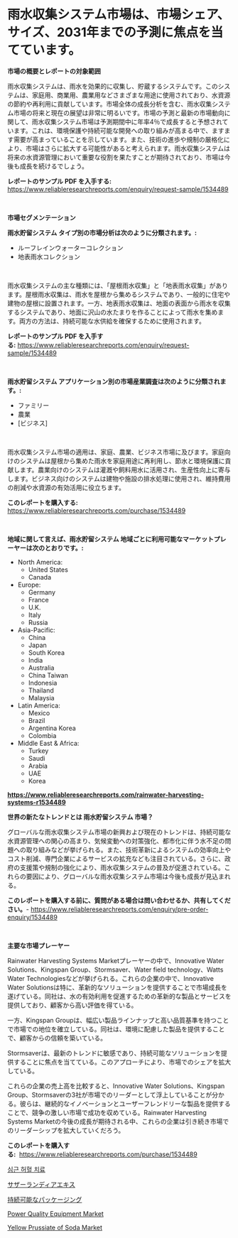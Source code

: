 <p><h1>雨水収集システム市場は、市場シェア、サイズ、2031年までの予測に焦点を当てています。</h1></p><p><strong>市場の概要とレポートの対象範囲</strong></p>
<p><p>雨水収集システムは、雨水を効果的に収集し、貯蔵するシステムです。このシステムは、家庭用、商業用、農業用などさまざまな用途に使用されており、水資源の節約や再利用に貢献しています。市場全体の成長分析を含む、雨水収集システム市場の将来と現在の展望は非常に明るいです。市場の予測と最新の市場動向に関して、雨水収集システム市場は予測期間中に年率4％で成長すると予想されています。これは、環境保護や持続可能な開発への取り組みが高まる中で、ますます需要が高まっていることを示しています。また、技術の進歩や規制の厳格化により、市場はさらに拡大する可能性があると考えられます。雨水収集システムは将来の水資源管理において重要な役割を果たすことが期待されており、市場は今後も成長を続けるでしょう。</p></p>
<p><strong>レポートのサンプル PDF を入手する:</strong> <a href="https://www.reliableresearchreports.com/enquiry/request-sample/1534489">https://www.reliableresearchreports.com/enquiry/request-sample/1534489</a></p>
<p>&nbsp;</p>
<p><strong>市場セグメンテーション</strong></p>
<p><strong>雨水貯留システム タイプ別の市場分析は次のように分類されます。:</strong></p>
<p><ul><li>ルーフレインウォーターコレクション</li><li>地表雨水コレクション</li></ul></p>
<p>&nbsp;</p>
<p><p>雨水収集システムの主な種類には、「屋根雨水収集」と「地表雨水収集」があります。屋根雨水収集は、雨水を屋根から集めるシステムであり、一般的に住宅や建物の屋根に設置されます。一方、地表雨水収集は、地面の表面から雨水を収集するシステムであり、地面に沢山の水たまりを作ることによって雨水を集めます。両方の方法は、持続可能な水供給を確保するために使用されます。</p></p>
<p><strong>レポートのサンプル PDF を入手する:</strong>&nbsp;<a href="https://www.reliableresearchreports.com/enquiry/request-sample/1534489">https://www.reliableresearchreports.com/enquiry/request-sample/1534489</a></p>
<p>&nbsp;</p>
<p><strong> 雨水貯留システム アプリケーション別の市場産業調査は次のように分類されます。:</strong></p>
<p><ul><li>ファミリー</li><li>農業</li><li>[ビジネス]</li></ul></p>
<p>&nbsp;</p>
<p><p>雨水収集システム市場の適用は、家庭、農業、ビジネス市場に及びます。家庭向けのシステムは屋根から集めた雨水を家庭用途に再利用し、節水と環境保護に貢献します。農業向けのシステムは灌漑や飼料用水に活用され、生産性向上に寄与します。ビジネス向けのシステムは建物や施設の排水処理に使用され、維持費用の削減や水資源の有効活用に役立ちます。</p></p>
<p><strong>このレポートを購入する:</strong>&nbsp; <a href="https://www.reliableresearchreports.com/purchase/1534489">https://www.reliableresearchreports.com/purchase/1534489</a></p>
<p>&nbsp;</p>
<p><strong>地域に関して言えば、雨水貯留システム 地域ごとに利用可能なマーケットプレーヤーは次のとおりです。:</strong></p>
<p><ul>
    <li>
        North America:
        <ul>
            <li>United States</li>
            <li>Canada</li>
        </ul>
    </li>
    <li>
        Europe:
        <ul>
            <li>Germany</li>
            <li>France</li>
            <li>U.K.</li>
            <li>Italy</li>
            <li>Russia</li>
        </ul>
    </li>
    <li>
        Asia-Pacific:
        <ul>
            <li>China</li>
            <li>Japan</li>
            <li>South Korea</li>
            <li>India</li>
            <li>Australia</li>
            <li>China Taiwan</li>
            <li>Indonesia</li>
            <li>Thailand</li>
            <li>Malaysia</li>
        </ul>
    </li>
    <li>
        Latin America:
        <ul>
            <li>Mexico</li>
            <li>Brazil</li>
            <li>Argentina Korea</li>
            <li>Colombia</li>
        </ul>
    </li>
    <li>
        Middle East & Africa:
        <ul>
            <li>Turkey</li>
            <li>Saudi</li>
            <li>Arabia</li>
            <li>UAE</li>
            <li>Korea</li>
        </ul>
    </li>
    </ul></p>
<p><strong><a href="https://www.reliableresearchreports.com/rainwater-harvesting-systems-r1534489">https://www.reliableresearchreports.com/rainwater-harvesting-systems-r1534489</a></strong>&nbsp;</p>
<p><strong>世界の新たなトレンドとは 雨水貯留システム 市場？</strong></p>
<p><p>グローバルな雨水収集システム市場の新興および現在のトレンドは、持続可能な水資源管理への関心の高まり、気候変動への対策強化、都市化に伴う水不足の問題への取り組みなどが挙げられる。また、技術革新によるシステムの効率向上やコスト削減、専門企業によるサービスの拡充なども注目されている。さらに、政府の支援策や規制の強化により、雨水収集システムの普及が促進されている。これらの要因により、グローバルな雨水収集システム市場は今後も成長が見込まれる。</p></p>
<p><strong>このレポートを購入する前に、質問がある場合は問い合わせるか、共有してください。</strong>- <a href="https://www.reliableresearchreports.com/enquiry/pre-order-enquiry/1534489">https://www.reliableresearchreports.com/enquiry/pre-order-enquiry/1534489</a></p>
<p>&nbsp;</p>
<p><strong>主要な市場プレーヤー</strong></p>
<p><p>Rainwater Harvesting Systems Marketプレーヤーの中で、Innovative Water Solutions、Kingspan Group、Stormsaver、Water field technology、Watts Water Technologiesなどが挙げられる。これらの企業の中で、Innovative Water Solutionsは特に、革新的なソリューションを提供することで市場成長を遂げている。同社は、水の有効利用を促進するための革新的な製品とサービスを提供しており、顧客から高い評価を得ている。</p><p>一方、Kingspan Groupは、幅広い製品ラインナップと高い品質基準を持つことで市場での地位を確立している。同社は、環境に配慮した製品を提供することで、顧客からの信頼を築いている。</p><p>Stormsaverは、最新のトレンドに敏感であり、持続可能なソリューションを提供することに焦点を当てている。このアプローチにより、市場でのシェアを拡大している。</p><p>これらの企業の売上高を比較すると、Innovative Water Solutions、Kingspan Group、Stormsaverの3社が市場でのリーダーとして浮上していることが分かる。彼らは、継続的なイノベーションとユーザーフレンドリーな製品を提供することで、競争の激しい市場で成功を収めている。Rainwater Harvesting Systems Marketの今後の成長が期待される中、これらの企業は引き続き市場でのリーダーシップを拡大していくだろう。</p></p>
<p><strong>このレポートを購入する:</strong>&nbsp;&nbsp;<a href="https://www.reliableresearchreports.com/purchase/1534489">https://www.reliableresearchreports.com/purchase/1534489</a></p>
<p><p><a href="https://medium.com/@koleledner/%EC%8B%AC%EA%B7%BC-%EC%9D%B4%EC%B7%A8%EC%A6%9D-%E5%BF%83%E8%82%8C%E7%BC%BA%E8%A1%80%E7%97%87-%EC%B9%98%EB%A3%8C-%EC%8B%9C%EC%9E%A5-%EB%B3%B4%EA%B3%A0%EC%84%9C%EB%8A%94-%EC%9D%B4-%EC%8B%9C%EC%9E%A5%EC%9D%98-%EC%B5%9C%EC%8B%A0-%ED%8A%B8%EB%A0%8C%EB%93%9C%EC%99%80-%EC%84%B1%EC%9E%A5-%EA%B8%B0%ED%9A%8C%EB%A5%BC-%EB%B0%9D%ED%98%80%EC%A4%8D%EB%8B%88%EB%8B%A4-09fb1959d985">심근 허혈 치료</a></p><p><a href="https://github.com/bevdtkn4419963/Market-Research-Report-List-1/blob/main/876166418132.md">サザーランディアエキス</a></p><p><a href="https://github.com/lababdou/Market-Research-Report-List-3/blob/main/907244918131.md">持続可能なパッケージング</a></p><p><a href="https://view.publitas.com/reportprime-1/power-quality-equipment-market-a-comprehensive-report-of-its-market-share-growth-trends-2024-2031/">Power Quality Equipment Market</a></p><p><a href="https://three-jumbo-f6d.notion.site/Yellow-Prussiate-of-Soda-Market-Analysis-Examines-its-Scope-on-Growth-Opportunities-and-Forecasted--7ef9545fc85140e6bc9130b776d44def">Yellow Prussiate of Soda Market</a></p></p>